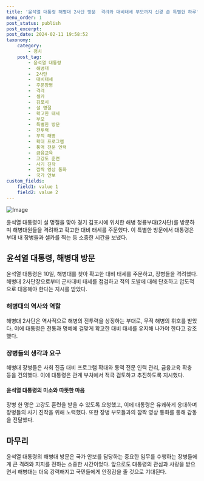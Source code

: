 ```yaml
---
title: '윤석열 대통령 해병대 2사단 방문  격려와 대비태세 부모까지 신경 쓴 특별한 하루'
menu_order: 1
post_status: publish
post_excerpt: 
post_date: 2024-02-11 19:58:52
taxonomy:
    category:
        - 정치
    post_tag:
        - 윤석열 대통령
        -  해병대
        -  2사단
        -  대비태세
        -  주문장병
        -  격려
        -  셀카
        -  김포시
        -  설 명절
        -  확고한 태세
        -  부모
        -  특별한 방문
        -  전투력
        -  무적 해병
        -  확대 프로그램
        -  통역 전문 인력
        -  금융교육
        -  고강도 훈련
        -  사기 진작
        -  깜짝 영상 통화
        -  국가 안보
custom_fields:
    field1: value 1
    field2: value 2
---
```


![Image](https://imgnews.pstatic.net/image/011/2024/02/10/0004298239_001_20240210190101022.jpg?type=w647)

윤석열 대통령이 설 명절을 맞아 경기 김포시에 위치한 해병 청룡부대(2사단)를 방문하며 해병대원들을 격려하고 확고한 대비 태세를 주문했다. 이 특별한 방문에서 대통령은 부대 내 장병들과 셀카를 찍는 등 소중한 시간을 보냈다.
## 윤석열 대통령, 해병대 방문
윤석열 대통령은 10일, 해병대를 찾아 확고한 대비 태세를 주문하고, 장병들을 격려했다. 해병대 2사단장으로부터 군사대비 태세를 점검하고 적의 도발에 대해 단호하고 압도적으로 대응해야 한다는 지시를 받았다.
### 해병대의 역사와 역할
해병대 2사단은 역사적으로 해병의 전투력을 상징하는 부대로, 무적 해병의 휘호를 받았다. 이에 대통령은 전통과 명예에 걸맞게 확고한 대비 태세를 유지해 나가야 한다고 강조했다.
### 장병들의 생각과 요구
해병대 장병들은 사회 진출 대비 프로그램 확대와 통역 전문 인력 관리, 금융교육 확충 등을 건의했다. 이에 대통령은 관계 부처에서 적극 검토하고 추진하도록 지시했다.
#### 윤석열 대통령의 미소와 따뜻한 마음
장병 한 명은 고강도 훈련을 받을 수 있도록 요청했고, 이에 대통령은 유쾌하게 응대하며 장병들의 사기 진작을 위해 노력했다. 또한 장병 부모들과의 깜짝 영상 통화를 통해 감동을 전달했다.
## 마무리
윤석열 대통령의 해병대 방문은 국가 안보를 담당하는 중요한 임무를 수행하는 장병들에게 큰 격려와 지지를 전하는 소중한 시간이었다. 앞으로도 대통령의 관심과 사랑을 받으면서 해병대는 더욱 강력해지고 국민들에게 안정감을 줄 것으로 기대된다.
